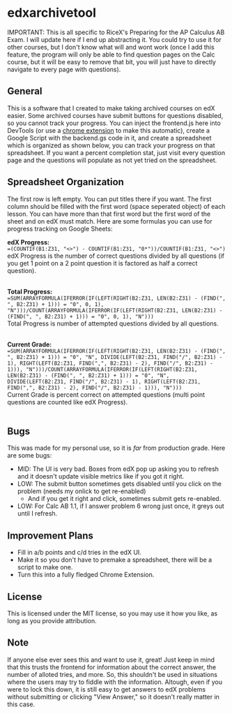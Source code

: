 # edxarchivetool

IMPORTANT: This is all specific to RiceX's Preparing for the AP Calculus AB Exam.
I will update here if I end up abstracting it. You could try to use it for other
courses, but I don't know what will and wont work (once I add this feature, the
program will only be able to find question pages on the Calc course, but it will
be easy to remove that bit, you will just have to directly navigate to every page
with questions).

## General
This is a software that I created to make taking archived courses on edX easier.
Some archived courses have submit buttons for questions disabled, so you cannot
track your progress. You can inject the frontend.js here into DevTools (or use a
<a href='https://chrome.google.com/webstore/detail/custom-javascript-for-web/poakhlngfciodnhlhhgnaaelnpjljija?hl=en'>chrome extension</a>
to make this automatic), create a Google Script with the backend.gs code in it,
and create a spreadsheet which is organized as shown below, you can track your
progress on that spreadsheet. If you want a percent completion stat, just visit
every question page and the questions will populate as not yet tried on the
spreadsheet.

## Spreadsheet Organization
The first row is left empty. You can put titles there if you want. The first 
column should be filled with the first word (space seperated object) of each
lesson. You can have more than that first word but the first word of the sheet
and on edX must match. Here are some formulas you can use for progress tracking
on Google Sheets:

**edX Progress:**<br>
`=(COUNTIF(B1:Z31, "<>") - COUNTIF(B1:Z31, "0*"))/COUNTIF(B1:Z31, "<>")`<br>
edX Progress is the number of correct questions divided by all questions (if you get 1 point on a 2 point question it is factored as half a correct question).<br><br>

**Total Progress:**<br>
`=SUM(ARRAYFORMULA(IFERROR(IF(LEFT(RIGHT(B2:Z31, LEN(B2:Z31) - (FIND(", ", B2:Z31) + 1))) = "0", 0, 1), "N")))/COUNT(ARRAYFORMULA(IFERROR(IF(LEFT(RIGHT(B2:Z31, LEN(B2:Z31) - (FIND(", ", B2:Z31) + 1))) = "0", 0, 1), "N")))`<br>
Total Progress is number of attempted questions divided by all questions. <br><br>

**Current Grade:**<br>
`=SUM(ARRAYFORMULA(IFERROR(IF(LEFT(RIGHT(B2:Z31, LEN(B2:Z31) - (FIND(", ", B2:Z31) + 1))) = "0", "N", DIVIDE(LEFT(B2:Z31, FIND("/", B2:Z31) - 1), RIGHT(LEFT(B2:Z31, FIND(",", B2:Z31) - 2), FIND("/", B2:Z31) - 1))), "N")))/COUNT(ARRAYFORMULA(IFERROR(IF(LEFT(RIGHT(B2:Z31, LEN(B2:Z31) - (FIND(", ", B2:Z31) + 1))) = "0", "N", DIVIDE(LEFT(B2:Z31, FIND("/", B2:Z31) - 1), RIGHT(LEFT(B2:Z31, FIND(",", B2:Z31) - 2), FIND("/", B2:Z31) - 1))), "N")))`<br>
Current Grade is percent correct on attempted questions (multi point questions are counted like edX Progress).<br><br>

## Bugs
This was made for my personal use, so it is *far* from production grade. Here
are some bugs:
- MID: The UI is very bad. Boxes from edX pop up asking you to refresh and it doesn't update visible metrics like if you got it right.
- LOW: The submit button sometimes gets disabled until you click on the problem (needs my onlick to get re-enabled)
	- And if you get it right and click, sometimes submit gets re-enabled.
- LOW: For Calc AB 1.1, if I answer problem 6 wrong just once, it greys out until I refresh.

## Improvement Plans
- Fill in a/b points and c/d tries in the edX UI.
- Make it so you don't have to premake a spreadsheet, there will be a script to make one.
- Turn this into a fully fledged Chrome Extension.

## License
This is licensed under the MIT license, so you may use it how you like, as long
as you provide attribution.

## Note
If anyone else ever sees this and want to use it, great! Just
keep in mind that this trusts the frontend for information about
the correct answer, the number of alloted tries, and more. So, this
shouldn't be used in situations where the users may try to fiddle
with the information. Altough, even if you were to lock this down,
it is still easy to get answers to edX problems without submitting
or clicking "View Answer," so it doesn't really matter in this case.
